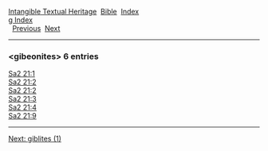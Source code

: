 [Intangible Textual Heritage](../../index)  [Bible](../index) 
[Index](index)   
[g Index](_g_)  
  [Previous](c04736)  [Next](c04738) 

------------------------------------------------------------------------

### &lt;gibeonites&gt; 6 entries

[Sa2 21:1](../kjv/sa2021.htm#001)  
[Sa2 21:2](../kjv/sa2021.htm#002)  
[Sa2 21:2](../kjv/sa2021.htm#002)  
[Sa2 21:3](../kjv/sa2021.htm#003)  
[Sa2 21:4](../kjv/sa2021.htm#004)  
[Sa2 21:9](../kjv/sa2021.htm#009)  

------------------------------------------------------------------------

[Next: giblites (1)](c04738)
